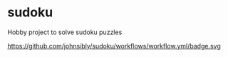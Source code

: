 # sudoku
Hobby project to solve sudoku puzzles

https://github.com/johnsibly/sudoku/workflows/workflow.yml/badge.svg
